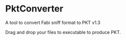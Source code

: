 PktConverter
============

A tool to convert Fabi sniff format to PKT v1.3

Drag and drop your files to executable to produce PKT.
